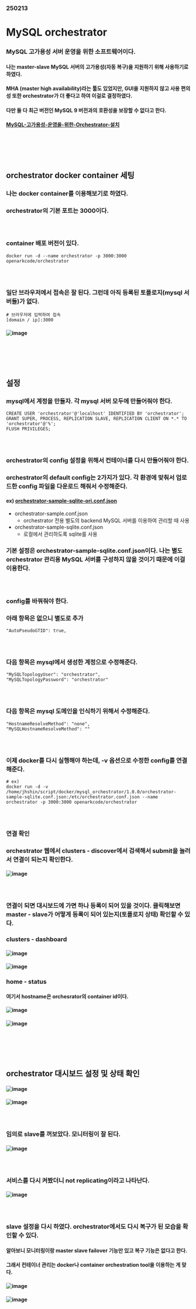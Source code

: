 ### 250213
# MySQL orchestrator
### MySQL 고가용성 서버 운영을 위한 소프트웨어이다.
#### 나는 master-slave MySQL 서버의 고가용성(자동 복구)을 지원하기 위해 사용하기로 하였다.
#### MHA (master high availability)라는 툴도 있었지만, GUI을 지원하지 않고 사용 편의성 또한 orchestrator가 더 좋다고 하여 이걸로 결정하였다.
#### 다만 둘 다 최근 버전인 MySQL 9 버전과의 호환성을 보장할 수 없다고 한다.
#### [MySQL-고가용성-운영을-위한-Orchestrator-설치](https://sungwookkang.com/entry/MySQL-%EA%B3%A0%EA%B0%80%EC%9A%A9%EC%84%B1-%EC%9A%B4%EC%98%81%EC%9D%84-%EC%9C%84%ED%95%9C-Orchestrator-%EC%84%A4%EC%B9%98)
### <br/><br/><br/>

## orchestrator docker container 세팅
### 나는 docker container를 이용해보기로 하였다.
### orchestrator의 기본 포트는 3000이다.
### <br/>

### container 배포 버전이 있다.
```
docker run -d --name orchestrator -p 3000:3000 openarkcode/orchestrator
```
### <br/>

### 일단 브라우저에서 접속은 잘 된다. 그런데 아직 등록된 토폴로지(mysql 서버들)가 없다.
```
# 브라우저에 입력하여 접속
[domain / ip]:3000
```
#### ![image](https://github.com/user-attachments/assets/e57806fe-e1e1-428a-b6a8-a9d48faeb3fc)

### <br/><br/><br/>

## 설정
### mysql에서 계정을 만들자. 각 mysql 서버 모두에 만들어줘야 한다.
```
CREATE USER 'orchestrator'@'localhost' IDENTIFIED BY 'orchestrator';
GRANT SUPER, PROCESS, REPLICATION SLAVE, REPLICATION CLIENT ON *.* TO 'orchestrator'@'%';
FLUSH PRIVILEGES;
```
### <br/>

### orchestrator의 config 설정을 위해서 컨테이너를 다시 만들어줘야 한다. 
### orchestrator의 default config는 2가지가 있다. 각 환경에 맞춰서 업로드한 config 파일을 다운로드 해줘서 수정해준다.
#### ex) [orchestrator-sample-sqlite-ori.conf.json](https://github.com/Shin-jongwhan/mysql_and_sql/blob/main/mysql/orchestrator/orchestrator-sample-sqlite-ori.conf.json)
- orchestrator-sample.conf.json
  - orchestrator 전용 별도의 backend MySQL 서버를 이용하여 관리할 때 사용
- orchestrator-sample-sqlite.conf.json
  - 로컬에서 관리하도록 sqlite를 사용
### 기본 설정은 orchestrator-sample-sqlite.conf.json이다. 나는 별도 orchestrator 관리용 MySQL 서버를 구성하지 않을 것이기 때문에 이걸 이용한다.

### <br/>

### config를 바꿔줘야 한다.
### 아래 항목은 없으니 별도로 추가
```
"AutoPseudoGTID": true,
```
### <br/>

### 다음 항목은 mysql에서 생성한 계정으로 수정해준다.
```
"MySQLTopologyUser": "orchestrator",
"MySQLTopologyPassword": "orchestrator"
```
### <br/>

### 다음 항목은 mysql 도메인을 인식하기 위해서 수정해준다.
```
"HostnameResolveMethod": "none",
"MySQLHostnameResolveMethod": ""
```
### <br/>

### 이제 docker를 다시 실행해야 하는데, -v 옵션으로 수정한 config를 연결해준다.
```
# ex)
docker run -d -v /home/jhshin/script/docker/mysql_orchestrator/1.0.0/orchestrator-sample-sqlite.conf.json:/etc/orchestrator.conf.json --name orchestrator -p 3000:3000 openarkcode/orchestrator
```
### <br/>

### 연결 확인
### orchestrator 웹에서 clusters - discover에서 검색해서 submit을 눌러서 연결이 되는지 확인한다. 
#### ![image](https://github.com/user-attachments/assets/3f3f2a85-efd9-4175-9fe5-a1755eb17bfd)
### <br/>

### 연결이 되면 대시보드에 가면 하나 등록이 되어 있을 것이다. 클릭해보면 master - slave가 어떻게 등록이 되어 있는지(토폴로지 상태) 확인할 수 있다.
### clusters - dashboard
#### ![image](https://github.com/user-attachments/assets/ea3dfaab-ad74-4e6d-8b41-6d6f69d3d9d7)
#### ![image](https://github.com/user-attachments/assets/53fc164a-1926-42a7-bc44-3776cda1989c)
### home - status
#### 여기서 hostname은 orchesrator의 container id이다.
#### ![image](https://github.com/user-attachments/assets/f0328f88-c94f-42cc-bcd6-fdf4b5fa65b0)
#### ![image](https://github.com/user-attachments/assets/1ca2e27c-6e87-4b07-8981-420cf53e9572)

### <br/><br/><br/>

## orchestrator 대시보드 설정 및 상태 확인
#### ![image](https://github.com/user-attachments/assets/146d89d7-28a3-457a-8b7f-1155985481a7)
#### ![image](https://github.com/user-attachments/assets/163ab149-65ff-4463-82b5-0a3947f3cb1b)
### <br/>

### 임의로 slave를 꺼보았다. 모니터링이 잘 된다.
#### ![image](https://github.com/user-attachments/assets/753e883c-054d-4048-81f2-ede1fdb553f9)
### <br/>

### 서비스를 다시 켜봤더니 not replicating이라고 나타난다.
#### ![image](https://github.com/user-attachments/assets/629f9a3e-1c12-4e8a-8f6d-a6baee261f5e)
### <br/>

### slave 설정을 다시 하였다. orchestrator에서도 다시 복구가 된 모습을 확인할 수 있다.
#### 알아보니 모니터링이랑 master slave failover 기능만 있고 복구 기능은 없다고 한다.
#### 그래서 컨테이너 관리는 docker나 container orchestration tool을 이용하는 게 맞다.
#### ![image](https://github.com/user-attachments/assets/6469889b-6343-4d43-bead-65bbc3fd18dc)
#### ![image](https://github.com/user-attachments/assets/307fd48d-c4af-4332-b72e-16c972a52eb9)

